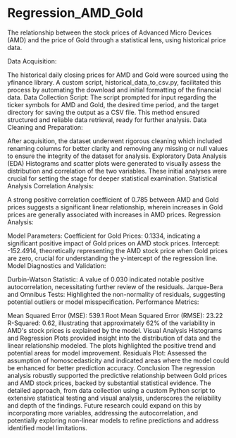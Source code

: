 # Regression_AMD_Gold
The relationship between the stock prices of Advanced Micro Devices (AMD) and the price of Gold through a statistical lens, using historical price data.

Data Acquisition:

The historical daily closing prices for AMD and Gold were sourced using the yfinance library. A custom script, historical_data_to_csv.py, facilitated this process by automating the download and initial formatting of the financial data.
Data Collection Script: The script prompted for input regarding the ticker symbols for AMD and Gold, the desired time period, and the target directory for saving the output as a CSV file. This method ensured structured and reliable data retrieval, ready for further analysis.
Data Cleaning and Preparation:

After acquisition, the dataset underwent rigorous cleaning which included renaming columns for better clarity and removing any missing or null values to ensure the integrity of the dataset for analysis.
Exploratory Data Analysis (EDA)
Histograms and scatter plots were generated to visually assess the distribution and correlation of the two variables. These initial analyses were crucial for setting the stage for deeper statistical examination.
Statistical Analysis
Correlation Analysis:

A strong positive correlation coefficient of 0.785 between AMD and Gold prices suggests a significant linear relationship, wherein increases in Gold prices are generally associated with increases in AMD prices.
Regression Analysis:

Model Parameters:
Coefficient for Gold Prices: 0.1334, indicating a significant positive impact of Gold prices on AMD stock prices.
Intercept: -152.4914, theoretically representing the AMD stock price when Gold prices are zero, crucial for understanding the y-intercept of the regression line.
Model Diagnostics and Validation:

Durbin-Watson Statistic: A value of 0.030 indicated notable positive autocorrelation, necessitating further review of the residuals.
Jarque-Bera and Omnibus Tests: Highlighted the non-normality of residuals, suggesting potential outliers or model misspecification.
Performance Metrics:

Mean Squared Error (MSE): 539.1
Root Mean Squared Error (RMSE): 23.22
R-Squared: 0.62, illustrating that approximately 62% of the variability in AMD's stock prices is explained by the model.
Visual Analysis
Histograms and Regression Plots provided insight into the distribution of data and the linear relationship modeled. The plots highlighted the positive trend and potential areas for model improvement.
Residuals Plot: Assessed the assumption of homoscedasticity and indicated areas where the model could be enhanced for better prediction accuracy.
Conclusion
The regression analysis robustly supported the predictive relationship between Gold prices and AMD stock prices, backed by substantial statistical evidence. The detailed approach, from data collection using a custom Python script to extensive statistical testing and visual analysis, underscores the reliability and depth of the findings. Future research could expand on this by incorporating more variables, addressing the autocorrelation, and potentially exploring non-linear models to refine predictions and address identified model limitations.
